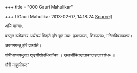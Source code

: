 +++
title = "000 Gauri Mahulikar"

+++
[[Gauri Mahulikar	2013-02-07, 14:18:24 [Source](https://groups.google.com/g/bvparishat/c/BX3RdRHC7f4)]]



अयि मान्याः,

प्रस्तुत श्लोकस्य अर्थत्रयं विद्यते इति श्रुतं मया: कृष्णपरकः, शिवपरकः, गणितविषयकश्च।

अवगमयन्तु इति प्रार्थ्यते।



गोपीभाग्यमधुव्रात शृङ्गीशोदधिसन्धिग । खलजीवितखातावगलहालारसंधरः ॥



गौरी माहुलीकर``

